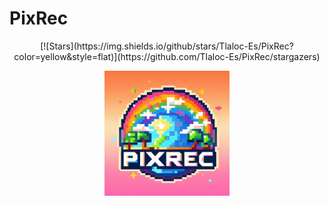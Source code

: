 # PixRec

<div align="center">
[![Stars](https://img.shields.io/github/stars/Tlaloc-Es/PixRec?color=yellow&style=flat)](https://github.com/Tlaloc-Es/PixRec/stargazers)
</div>

<p align="center">
    <img src="https://raw.githubusercontent.com/Tlaloc-Es/PixRec/master/logo.jpeg" width="200" height="200"/>
</p>
